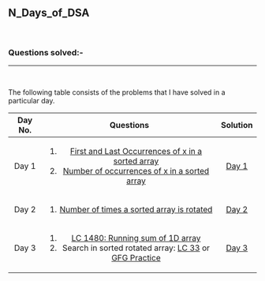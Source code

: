 ## N_Days_of_DSA
</br>

### Questions solved:-

<hr>
</br>

The following table consists of the problems that I have solved in a particular day.

| Day No. | Questions | Solution |
| :---: | :---: | :---: |
| Day 1| <ol><li>[First and Last Occurrences of x in a sorted array](https://practice.geeksforgeeks.org/problems/first-and-last-occurrences-of-x3116/1#)</li><li>[Number of occurrences of x in a sorted array](https://practice.geeksforgeeks.org/problems/number-of-occurrence2259/1)</li></ol> | [Day 1](https://github.com/Arka2001/N_Days_of_DSA/tree/main/Day_1) |
| Day 2| <ol><li>[Number of times a sorted array is rotated](https://practice.geeksforgeeks.org/problems/rotation4723/1#)</li></ol> | [Day 2](https://github.com/Arka2001/N_Days_of_DSA/tree/main/Day_2) |
| Day 3| <ol><li>[LC 1480: Running sum of 1D array](https://leetcode.com/problems/running-sum-of-1d-array/)</li><li>Search in sorted rotated array: [LC 33](https://leetcode.com/problems/search-in-rotated-sorted-array/) or [GFG Practice](https://practice.geeksforgeeks.org/problems/search-in-a-rotated-array4618/1)</li></ol>| [Day 3](https://github.com/Arka2001/N_Days_of_DSA/tree/main/Day_3)|